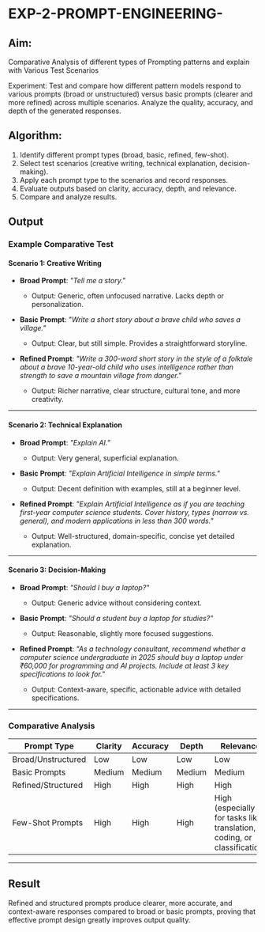 # EXP-2-PROMPT-ENGINEERING-

## Aim: 
Comparative Analysis of different types of Prompting patterns and explain with Various Test Scenarios

Experiment:
Test and compare how different pattern models respond to various prompts (broad or unstructured) versus basic prompts (clearer and more refined) across multiple scenarios. 
Analyze the quality, accuracy, and depth of the generated responses.


## Algorithm:
1. Identify different prompt types (broad, basic, refined, few-shot).  
2. Select test scenarios (creative writing, technical explanation, decision-making).  
3. Apply each prompt type to the scenarios and record responses.  
4. Evaluate outputs based on clarity, accuracy, depth, and relevance.  
5. Compare and analyze results.  
## Output
### Example Comparative Test  

#### Scenario 1: Creative Writing  

- **Broad Prompt**: *"Tell me a story."*  
  - Output: Generic, often unfocused narrative. Lacks depth or personalization.  

- **Basic Prompt**: *"Write a short story about a brave child who saves a village."*  
  - Output: Clear, but still simple. Provides a straightforward storyline.  

- **Refined Prompt**: *"Write a 300-word short story in the style of a folktale about a brave 10-year-old child who uses intelligence rather than strength to save a mountain village from danger."*  
  - Output: Richer narrative, clear structure, cultural tone, and more creativity.  

---

#### Scenario 2: Technical Explanation  

- **Broad Prompt**: *"Explain AI."*  
  - Output: Very general, superficial explanation.  

- **Basic Prompt**: *"Explain Artificial Intelligence in simple terms."*  
  - Output: Decent definition with examples, still at a beginner level.  

- **Refined Prompt**: *"Explain Artificial Intelligence as if you are teaching first-year computer science students. Cover history, types (narrow vs. general), and modern applications in less than 300 words."*  
  - Output: Well-structured, domain-specific, concise yet detailed explanation.  

---

#### Scenario 3: Decision-Making  

- **Broad Prompt**: *"Should I buy a laptop?"*  
  - Output: Generic advice without considering context.  

- **Basic Prompt**: *"Should a student buy a laptop for studies?"*  
  - Output: Reasonable, slightly more focused suggestions.  

- **Refined Prompt**: *"As a technology consultant, recommend whether a computer science undergraduate in 2025 should buy a laptop under ₹60,000 for programming and AI projects. Include at least 3 key specifications to look for."*  
  - Output: Context-aware, specific, actionable advice with detailed specifications.  

---

### Comparative Analysis  

| Prompt Type         | Clarity | Accuracy | Depth | Relevance |
|----------------------|---------|----------|-------|-----------|
| Broad/Unstructured   | Low     | Low      | Low   | Low       |
| Basic Prompts        | Medium  | Medium   | Medium| Medium    |
| Refined/Structured   | High    | High     | High  | High      |
| Few-Shot Prompts     | High    | High     | High  | High (especially for tasks like translation, coding, or classification) |

---
## Result
Refined and structured prompts produce clearer, more accurate, and context-aware responses compared to broad or basic prompts, proving that effective prompt design greatly improves output quality.  

